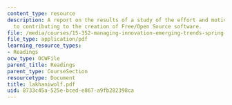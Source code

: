 ```yaml
---
content_type: resource
description: A report on the results of a study of the effort and motivations of individuals
  to contributing to the creation of Free/Open Source software.
file: /media/courses/15-352-managing-innovation-emerging-trends-spring-2005/8733c45a525ebcede867a9fb282398ca_lakhaniwolf.pdf
file_type: application/pdf
learning_resource_types:
- Readings
ocw_type: OCWFile
parent_title: Readings
parent_type: CourseSection
resourcetype: Document
title: lakhaniwolf.pdf
uid: 8733c45a-525e-bced-e867-a9fb282398ca
---
```

